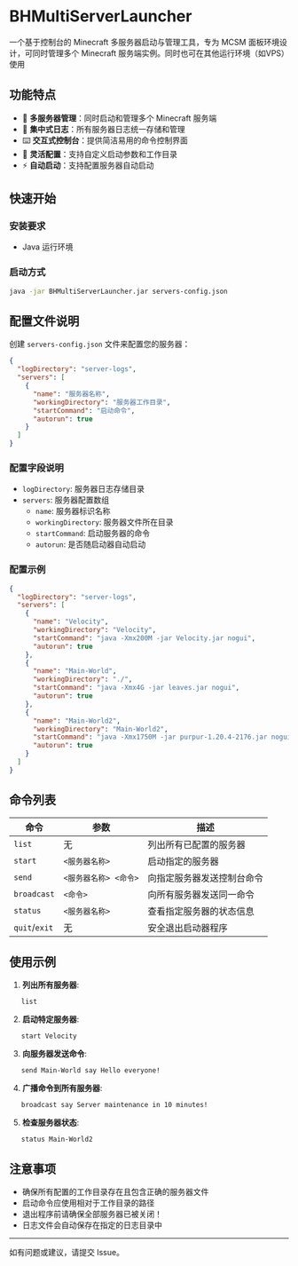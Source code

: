 # BHMultiServerLauncher

一个基于控制台的 Minecraft 多服务器启动与管理工具，专为 MCSM 面板环境设计，可同时管理多个 Minecraft 服务端实例。同时也可在其他运行环境（如VPS）使用

## 功能特点

- 🚀 **多服务器管理**：同时启动和管理多个 Minecraft 服务端
- 📝 **集中式日志**：所有服务器日志统一存储和管理
- ⌨️ **交互式控制台**：提供简洁易用的命令控制界面
- 🔧 **灵活配置**：支持自定义启动参数和工作目录
- ⚡ **自动启动**：支持配置服务器自动启动

## 快速开始

### 安装要求

- Java 运行环境

### 启动方式

```bash
java -jar BHMultiServerLauncher.jar servers-config.json
```

## 配置文件说明

创建 `servers-config.json` 文件来配置您的服务器：

```json
{
  "logDirectory": "server-logs",
  "servers": [
    {
      "name": "服务器名称",
      "workingDirectory": "服务器工作目录",
      "startCommand": "启动命令",
      "autorun": true
    }
  ]
}
```

### 配置字段说明

- `logDirectory`: 服务器日志存储目录
- `servers`: 服务器配置数组
  - `name`: 服务器标识名称
  - `workingDirectory`: 服务器文件所在目录
  - `startCommand`: 启动服务器的命令
  - `autorun`: 是否随启动器自动启动

### 配置示例

```json
{
  "logDirectory": "server-logs",
  "servers": [
    {
      "name": "Velocity",
      "workingDirectory": "Velocity",
      "startCommand": "java -Xmx200M -jar Velocity.jar nogui",
      "autorun": true
    },
    {
      "name": "Main-World",
      "workingDirectory": "./",
      "startCommand": "java -Xmx4G -jar leaves.jar nogui",
      "autorun": true
    },
    {
      "name": "Main-World2",
      "workingDirectory": "Main-World2",
      "startCommand": "java -Xmx1750M -jar purpur-1.20.4-2176.jar nogui",
      "autorun": true
    }
  ]
}
```

## 命令列表

| 命令 | 参数 | 描述 |
|------|------|------|
| `list` | 无 | 列出所有已配置的服务器 |
| `start` | `<服务器名称>` | 启动指定的服务器 |
| `send` | `<服务器名称> <命令>` | 向指定服务器发送控制台命令 |
| `broadcast` | `<命令>` | 向所有服务器发送同一命令 |
| `status` | `<服务器名称>` | 查看指定服务器的状态信息 |
| `quit`/`exit` | 无 | 安全退出启动器程序 |

## 使用示例

1. **列出所有服务器**:
```
   list
```

2. **启动特定服务器**:
```
   start Velocity
```

3. **向服务器发送命令**:
```
   send Main-World say Hello everyone!
```

4. **广播命令到所有服务器**:
```
   broadcast say Server maintenance in 10 minutes!
```

5. **检查服务器状态**:
```
   status Main-World2
```

## 注意事项

- 确保所有配置的工作目录存在且包含正确的服务器文件
- 启动命令应使用相对于工作目录的路径
- 退出程序前请确保全部服务器已被关闭！
- 日志文件会自动保存在指定的日志目录中

---

如有问题或建议，请提交 Issue。
